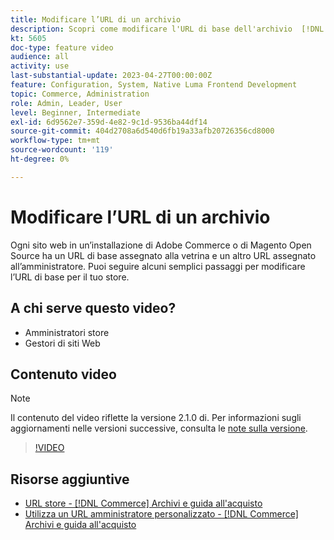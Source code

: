 ```yaml
---
title: Modificare l’URL di un archivio
description: Scopri come modificare l'URL di base dell'archivio  [!DNL Commerce]  in Admin.
kt: 5605
doc-type: feature video
audience: all
activity: use
last-substantial-update: 2023-04-27T00:00:00Z
feature: Configuration, System, Native Luma Frontend Development
topic: Commerce, Administration
role: Admin, Leader, User
level: Beginner, Intermediate
exl-id: 6d9562e7-359d-4e82-9c1d-9536ba44df14
source-git-commit: 404d2708a6d540d6fb19a33afb20726356cd8000
workflow-type: tm+mt
source-wordcount: '119'
ht-degree: 0%

---
```


# Modificare l’URL di un archivio

Ogni sito web in un’installazione di Adobe Commerce o di Magento Open Source ha un URL di base assegnato alla vetrina e un altro URL assegnato all’amministratore. Puoi seguire alcuni semplici passaggi per modificare l’URL di base per il tuo store.

## A chi serve questo video?

- Amministratori store
- Gestori di siti Web

## Contenuto video

>[!NOTE]
>
>Il contenuto del video riflette la versione 2.1.0 di. Per informazioni sugli aggiornamenti nelle versioni successive, consulta le [note sulla versione](https://experienceleague.adobe.com/docs/commerce-operations/release/notes/overview.html?lang=it).

>[!VIDEO](https://video.tv.adobe.com/v/35488?quality=12&learn=on)

## Risorse aggiuntive

- [URL store - [!DNL Commerce] Archivi e guida all&#39;acquisto](https://experienceleague.adobe.com/docs/commerce-admin/stores-sales/site-store/store-urls.html?lang=it)
- [Utilizza un URL amministratore personalizzato - [!DNL Commerce] Archivi e guida all&#39;acquisto](https://experienceleague.adobe.com/docs/commerce-admin/stores-sales/site-store/store-urls.html?lang=it#use-a-custom-admin-url)
